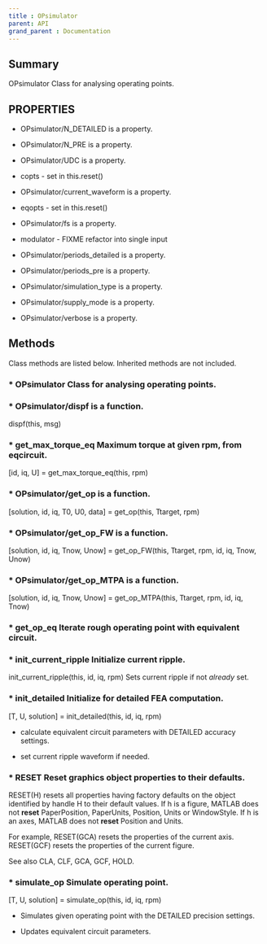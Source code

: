 ```yaml
---
title : OPsimulator
parent: API
grand_parent : Documentation
---
```

## Summary
OPsimulator Class for analysing operating points.
## PROPERTIES
* OPsimulator/N_DETAILED is a property.

* OPsimulator/N_PRE is a property.

* OPsimulator/UDC is a property.

* copts - set in this.reset()

* OPsimulator/current_waveform is a property.

* eqopts - set in this.reset()

* OPsimulator/fs is a property.

* modulator - FIXME refactor into single input

* OPsimulator/periods_detailed is a property.

* OPsimulator/periods_pre is a property.

* OPsimulator/simulation_type is a property.

* OPsimulator/supply_mode is a property.

* OPsimulator/verbose is a property.

## Methods
Class methods are listed below. Inherited methods are not included.
### * OPsimulator Class for analysing operating points.

### * OPsimulator/dispf is a function.
dispf(this, msg)

### * get_max_torque_eq Maximum torque at given rpm, from eqcircuit.

[id, iq, U] = get_max_torque_eq(this, rpm)

### * OPsimulator/get_op is a function.
[solution, id, iq, T0, U0, data] = get_op(this, Ttarget, rpm)

### * OPsimulator/get_op_FW is a function.
[solution, id, iq, Tnow, Unow] = get_op_FW(this, Ttarget, rpm, id, iq, Tnow, Unow)

### * OPsimulator/get_op_MTPA is a function.
[solution, id, iq, Tnow, Unow] = get_op_MTPA(this, Ttarget, rpm, id, iq, Tnow)

### * get_op_eq Iterate rough operating point with equivalent circuit.

### * init_current_ripple Initialize current ripple.

init_current_ripple(this, id, iq, rpm) Sets current ripple if not
*already* set.

### * init_detailed Initialize for detailed FEA computation.

[T, U, solution] = init_detailed(this, id, iq, rpm)

- calculate equivalent circuit parameters with DETAILED accuracy
settings.

- set current ripple waveform if needed.

### * RESET  Reset graphics object properties to their defaults.
RESET(H) resets all properties having factory defaults on the object
identified by handle H to their default values. If h is a figure, MATLAB
does not **reset** PaperPosition, PaperUnits, Position, Units or WindowStyle.
If h is an axes, MATLAB does not **reset** Position and Units.

For example,
RESET(GCA) resets the properties of the current axis.
RESET(GCF) resets the properties of the current figure.

See also CLA, CLF, GCA, GCF, HOLD.

### * simulate_op Simulate operating point.

[T, U, solution] = simulate_op(this, id, iq, rpm)

- Simulates given operating point with the DETAILED precision settings.

- Updates equivalent circuit parameters.

